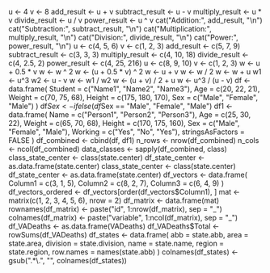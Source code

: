 u <- 4
v <- 8
add_result <- u + v
subtract_result <- u - v
multiply_result <- u * v
divide_result <- u / v
power_result <- u ^ v
cat("Addition:", add_result, "\n")
cat("Subtraction:", subtract_result, "\n")
cat("Multiplication:", multiply_result, "\n")
cat("Division:", divide_result, "\n")
cat("Power:", power_result, "\n")
u <- c(4, 5, 6)
v <- c(1, 2, 3)
add_result <- c(5, 7, 9)
subtract_result <- c(3, 3, 3)
multiply_result <- c(4, 10, 18)
divide_result <- c(4, 2.5, 2)
power_result <- c(4, 25, 216)
u <- c(8, 9, 10)
v <- c(1, 2, 3)
w <- u + 0.5 * v
w <- w ^ 2
w <- (u + 0.5 * v) ^ 2
w <- u + v
w <- w / 2
w <- w + u
w1 <- u^3
w2 <- u - v
w <- w1 / w2
w <- (u + v) / 2 + u
w <- u^3 / (u - v)
df <- data.frame(
  Student = c("Name1", "Name2", "Name3"),
  Age = c(20, 22, 21),
  Weight = c(70, 75, 68),
  Height = c(175, 180, 170),
  Sex = c("Male", "Female", "Male")
)
df$Sex <- ifelse(df$Sex == "Male", "Female", "Male")
df1 <- data.frame(
  Name = c("Person1", "Person2", "Person3"),
  Age = c(25, 30, 22),
  Weight = c(65, 70, 68),
  Height = c(170, 175, 160),
  Sex = c("Male", "Female", "Male"),
  Working = c("Yes", "No", "Yes"),
  stringsAsFactors = FALSE
)
df_combined <- cbind(df, df1)
n_rows <- nrow(df_combined)
n_cols <- ncol(df_combined)
data_classes <- sapply(df_combined, class)
class_state_center <- class(state.center)
df_state_center <- as.data.frame(state.center)
class_state_center <- class(state.center)
df_state_center <- as.data.frame(state.center)
df_vectors <- data.frame(
  Column1 = c(3, 1, 5),
  Column2 = c(8, 2, 7),
  Column3 = c(6, 4, 9)
)
df_vectors_ordered <- df_vectors[order(df_vectors$Column1), ]
mat <- matrix(c(1, 2, 3, 4, 5, 6), nrow = 2)
df_matrix <- data.frame(mat)
rownames(df_matrix) <- paste("id", 1:nrow(df_matrix), sep = "_")
colnames(df_matrix) <- paste("variable", 1:ncol(df_matrix), sep = "_")
df_VADeaths <- as.data.frame(VADeaths)
df_VADeaths$Total <- rowSums(df_VADeaths)
df_states <- data.frame(
  abb = state.abb,
  area = state.area,
  division = state.division,
  name = state.name,
  region = state.region,
  row.names = names(state.abb)
)
colnames(df_states) <- gsub(".*\\.", "", colnames(df_states))




